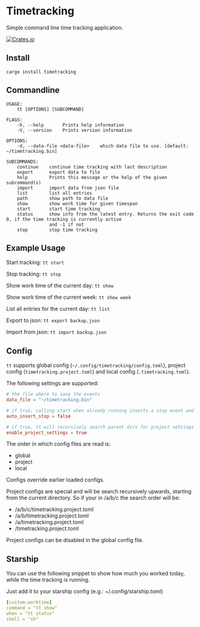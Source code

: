 # Timetracking

Simple command line time tracking application.

[![Crates.io](https://img.shields.io/crates/v/timetracking)](https://crates.io/crates/timetracking)

## Install
```
cargo install timetracking
```

## Commandline
```
USAGE:
    tt [OPTIONS] [SUBCOMMAND]

FLAGS:
    -h, --help       Prints help information
    -V, --version    Prints version information

OPTIONS:
    -d, --data-file <data-file>    which data file to use. [default: ~/timetracking.bin]

SUBCOMMANDS:
    continue    continue time tracking with last description
    export      export data to file
    help        Prints this message or the help of the given subcommand(s)
    import      import data from json file
    list        list all entries
    path        show path to data file
    show        show work time for given timespan
    start       start time tracking
    status      show info from the latest entry. Returns the exit code 0, if the time tracking is currently active
                and -1 if not
    stop        stop time tracking
```

## Example Usage
Start tracking:
`tt start`

Stop tracking:
`tt stop`

Show work time of the current day:
`tt show`

Show work time of the current week:
`tt show week`

List all entries for the current day:
`tt list`

Export to json:
`tt export backup.json`

Import from json:
`tt import backup.json`

## Config

`tt` supports global config (`~/.config/timetracking/config.toml`), project config (`timetracking.project.toml`) and local config (`.timetracking.toml`).

The following settings are supported:
```toml
# the file where to save the events
data_file = "~/timetracking.bin"

# if true, calling start when already running inserts a stop event and a start event.
auto_insert_stop = false

# if true, tt will recursively search parent dirs for project settings
enable_project_settings = true
```

The order in which config files are read is:
- global
- project
- local

Configs override earlier loaded configs.

Project configs are special and will be search recursively upwards, starting from the current directory. So if your in /a/b/c the search order will be:
- /a/b/c/timetracking.project.toml
- /a/b/timetracking.project.toml
- /a/timetracking.project.toml
- /timetracking.project.toml

Project configs can be disabled in the global config file.

## Starship

You can use the following snippet to show how much you worked today,
while the time tracking is running.

Just add it to your starship config (e.g.: ~/.config/starship.toml)
```yaml
[custom.worktime]
command = "tt show"
when = "tt status"
shell = "sh"
```
